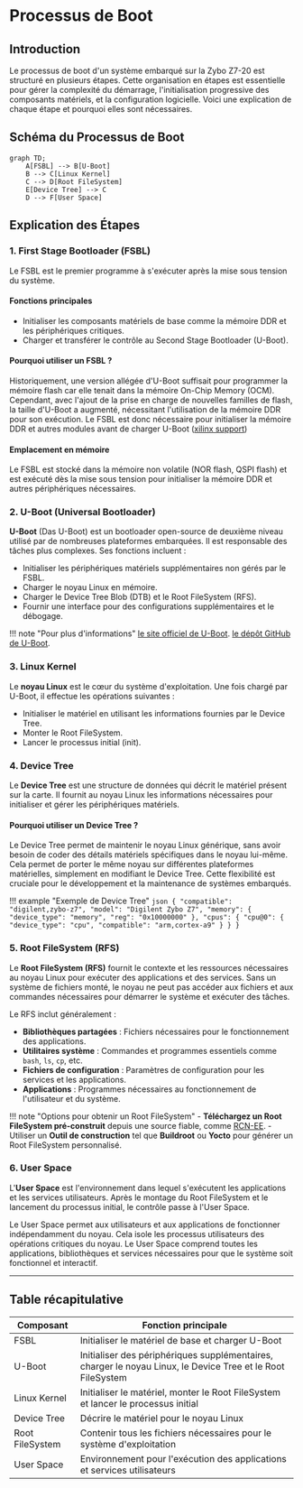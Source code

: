 # Processus de Boot

## Introduction

Le processus de boot d'un système embarqué sur la Zybo Z7-20 est structuré en plusieurs étapes. Cette organisation en étapes est essentielle pour gérer la complexité du démarrage, l'initialisation progressive des composants matériels, et la configuration logicielle. Voici une explication de chaque étape et pourquoi elles sont nécessaires.

## Schéma du Processus de Boot

```mermaid
graph TD;
    A[FSBL] --> B[U-Boot]
    B --> C[Linux Kernel]
    C --> D[Root FileSystem]
    E[Device Tree] --> C
    D --> F[User Space]
```

## Explication des Étapes

### 1. First Stage Bootloader (FSBL)

Le FSBL est le premier programme à s'exécuter après la mise sous tension du système.

#### Fonctions principales

- Initialiser les composants matériels de base comme la mémoire DDR et les périphériques critiques.
- Charger et transférer le contrôle au Second Stage Bootloader (U-Boot).

#### Pourquoi utiliser un FSBL ?

Historiquement, une version allégée d'U-Boot suffisait pour programmer la mémoire flash car elle tenait dans la mémoire On-Chip Memory (OCM). Cependant, avec l'ajout de la prise en charge de nouvelles familles de flash, la taille d'U-Boot a augmenté, nécessitant l'utilisation de la mémoire DDR pour son exécution. Le FSBL est donc nécessaire pour initialiser la mémoire DDR et autres modules avant de charger U-Boot ([xilinx support](https://support.xilinx.com/s/question/0D52E00006hptGcSAI/why-does-program-flash-require-an-fsbl?language=en_US#:~:text=URL%3A%20https%3A%2F%2Fsupport.xilinx.com%2Fs%2Fquestion%2F0D52E00006hptGcSAI%2Fwhy,100))

#### Emplacement en mémoire

Le FSBL est stocké dans la mémoire non volatile (NOR flash, QSPI flash) et est exécuté dès la mise sous tension pour initialiser la mémoire DDR et autres périphériques nécessaires.


### 2. U-Boot (Universal Bootloader)

**U-Boot** (Das U-Boot) est un bootloader open-source de deuxième niveau utilisé par de nombreuses plateformes embarquées. Il est responsable des tâches plus complexes. Ses fonctions incluent :

- Initialiser les périphériques matériels supplémentaires non gérés par le FSBL.
- Charger le noyau Linux en mémoire.
- Charger le Device Tree Blob (DTB) et le Root FileSystem (RFS).
- Fournir une interface pour des configurations supplémentaires et le débogage.

!!! note "Pour plus d'informations"
    [le site officiel de U-Boot](https://www.denx.de/wiki/U-Boot).
    [le dépôt GitHub de U-Boot](https://github.com/u-boot/u-boot).


### 3. Linux Kernel

Le **noyau Linux** est le cœur du système d'exploitation. Une fois chargé par U-Boot, il effectue les opérations suivantes :

- Initialiser le matériel en utilisant les informations fournies par le Device Tree.
- Monter le Root FileSystem.
- Lancer le processus initial (init).

### 4. Device Tree

Le **Device Tree** est une structure de données qui décrit le matériel présent sur la carte. Il fournit au noyau Linux les informations nécessaires pour initialiser et gérer les périphériques matériels.

#### Pourquoi utiliser un Device Tree ?

Le Device Tree permet de maintenir le noyau Linux générique, sans avoir besoin de coder des détails matériels spécifiques dans le noyau lui-même. Cela permet de porter le même noyau sur différentes plateformes matérielles, simplement en modifiant le Device Tree. Cette flexibilité est cruciale pour le développement et la maintenance de systèmes embarqués.

!!! example "Exemple de Device Tree"
    ```json
    {
      "compatible": "digilent,zybo-z7",
      "model": "Digilent Zybo Z7",
      "memory": {
        "device_type": "memory",
        "reg": "0x10000000"
      },
      "cpus": {
        "cpu@0": {
          "device_type": "cpu",
          "compatible": "arm,cortex-a9"
        }
      }
    }
    ```

### 5. Root FileSystem (RFS)

Le **Root FileSystem (RFS)** fournit le contexte et les ressources nécessaires au noyau Linux pour exécuter des applications et des services. Sans un système de fichiers monté, le noyau ne peut pas accéder aux fichiers et aux commandes nécessaires pour démarrer le système et exécuter des tâches.

Le RFS inclut généralement :

- **Bibliothèques partagées** : Fichiers nécessaires pour le fonctionnement des applications.
- **Utilitaires système** : Commandes et programmes essentiels comme `bash`, `ls`, `cp`, etc.
- **Fichiers de configuration** : Paramètres de configuration pour les services et les applications.
- **Applications** : Programmes nécessaires au fonctionnement de l'utilisateur et du système.

!!! note "Options pour obtenir un Root FileSystem"
    - **Téléchargez un Root FileSystem pré-construit** depuis une source fiable, comme [RCN-EE](https://rcn-ee.com/rootfs/eewiki/minfs/).
    - Utiliser un **Outil de construction** tel que **Buildroot** ou **Yocto** pour générer un Root FileSystem personnalisé.

### 6. User Space

L'**User Space** est l'environnement dans lequel s'exécutent les applications et les services utilisateurs. Après le montage du Root FileSystem et le lancement du processus initial, le contrôle passe à l'User Space.

Le User Space permet aux utilisateurs et aux applications de fonctionner indépendamment du noyau. Cela isole les processus utilisateurs des opérations critiques du noyau. Le User Space comprend toutes les applications, bibliothèques et services nécessaires pour que le système soit fonctionnel et interactif.

---

## Table récapitulative

| Composant       | Fonction principale                                                                                         |
|-----------------|-------------------------------------------------------------------------------------------------------------|
| FSBL            | Initialiser le matériel de base et charger U-Boot                                                           |
| U-Boot          | Initialiser des périphériques supplémentaires, charger le noyau Linux, le Device Tree et le Root FileSystem |
| Linux Kernel    | Initialiser le matériel, monter le Root FileSystem et lancer le processus initial                           |
| Device Tree     | Décrire le matériel pour le noyau Linux                                                                     |
| Root FileSystem | Contenir tous les fichiers nécessaires pour le système d'exploitation                                       |
| User Space      | Environnement pour l'exécution des applications et services utilisateurs                                    |

